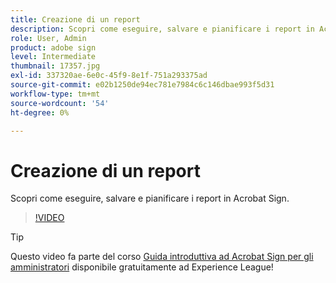 ```yaml
---
title: Creazione di un report
description: Scopri come eseguire, salvare e pianificare i report in Acrobat Sign
role: User, Admin
product: adobe sign
level: Intermediate
thumbnail: 17357.jpg
exl-id: 337320ae-6e0c-45f9-8e1f-751a293375ad
source-git-commit: e02b1250de94ec781e7984c6c146dbae993f5d31
workflow-type: tm+mt
source-wordcount: '54'
ht-degree: 0%

---
```


# Creazione di un report

Scopri come eseguire, salvare e pianificare i report in Acrobat Sign.

>[!VIDEO](https://video.tv.adobe.com/v/17357?hidetitle=true)

>[!TIP]
>
>Questo video fa parte del corso [Guida introduttiva ad Acrobat Sign per gli amministratori](https://experienceleague.adobe.com/?recommended=Sign-A-1-2020.2) disponibile gratuitamente ad Experience League!
